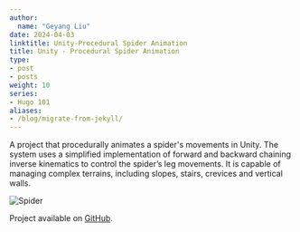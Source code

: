 ```yaml
---
author:
  name: "Geyang Liu"
date: 2024-04-03
linktitle: Unity-Procedural Spider Animation
title: Unity - Procedural Spider Animation
type:
- post
- posts
weight: 10
series:
- Hugo 101
aliases:
- /blog/migrate-from-jekyll/
---
```


A project that procedurally animates a spider's movements in Unity. The system uses a simplified implementation of forward and backward chaining inverse kinematics to control the spider’s leg movements. It is capable of managing complex terrains, including slopes, stairs, crevices and vertical walls.

![Spider](/spiderCover.png)

Project available on [GitHub](https://github.com/Lightningale/Procedural-Spider-Animation).

